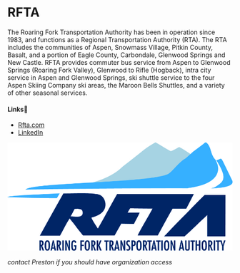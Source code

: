 # RFTA  
The Roaring Fork Transportation Authority has been in operation since 1983, and functions as a Regional Transportation Authority (RTA). The RTA includes the communities of Aspen, Snowmass Village, Pitkin County, Basalt, and a portion of Eagle County, Carbondale, Glenwood Springs and New Castle. RFTA provides commuter bus service from Aspen to Glenwood Springs (Roaring Fork Valley), Glenwood to Rifle (Hogback), intra city service in Aspen and Glenwood Springs, ski shuttle service to the four Aspen Skiing Company ski areas, the Maroon Bells Shuttles, and a variety of other seasonal services.

#### Links🔗
- [Rfta.com](https://www.rfta.com/)
- [LinkedIn](https://www.linkedin.com/company/roaring-fork-transportation-authority)

![Roaring Fork Transportation Authority Logo](https://github.com/RoaringForkTransportationAuthority/.github/blob/main/media/roaring_fork_transportation_authority_logo_white.jpg?raw=true)

_contact Preston if you should have organization access_
